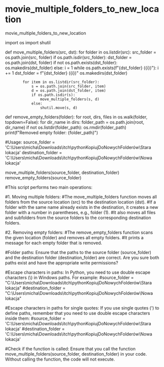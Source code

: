   # movie_multiple_folders_to_new_location
  movie_multiple_folders_to_new_location

import os
import shutil

def move_multiple_folders(src, dst):
    for folder in os.listdir(src):
        src_folder = os.path.join(src, folder)
        if os.path.isdir(src_folder):
            dst_folder = os.path.join(dst, folder)
            if not os.path.exists(dst_folder):
                os.makedirs(dst_folder)
            else:
                i = 1
                while os.path.exists(f"{dst_folder} ({i})"):
                    i += 1
                dst_folder = f"{dst_folder} ({i})"
                os.makedirs(dst_folder)

            for item in os.listdir(src_folder):
                s = os.path.join(src_folder, item)
                d = os.path.join(dst_folder, item)
                if os.path.isdir(s):
                    move_multiple_folders(s, d)
                else:
                    shutil.move(s, d)

def remove_empty_folders(folder):
    for root, dirs, files in os.walk(folder, topdown=False):
        for dir_name in dirs:
            folder_path = os.path.join(root, dir_name)
            if not os.listdir(folder_path):
                os.rmdir(folder_path)
                print(f"Removed empty folder: {folder_path}")

  #Usage:
source_folder = 'C:\\Users\\micha\\Downloads\\itch\\pythonKopiujDoNowychFolderów\\Stara lokacja'
destination_folder = 'C:\\Users\\micha\\Downloads\\itch\\pythonKopiujDoNowychFolderów\\Nowa lokacja'

move_multiple_folders(source_folder, destination_folder)
remove_empty_folders(source_folder)


#This script performs two main operations:

  #1.    Moving multiple folders:
  #The move_multiple_folders function moves all folders from the source location (src) to the destination location (dst).
  #If a folder with the same name already exists in the destination, it creates a new folder with a number in parentheses, e.g., folder (1).
  #It also moves all files and subfolders from the source folders to the corresponding destination folders.
  
  #2.   Removing empty folders:
  #The remove_empty_folders function scans the given location (folder) and removes all empty folders.
  #It prints a message for each empty folder that is removed.
          
          
  
  #Folder paths: Ensure that the paths to the source folder (source_folder) and the destination folder (destination_folder) are correct. Are you sure both paths exist and have the appropriate write permissions?
  
  #Escape characters in paths: In Python, you need to use double escape characters (\\) in Windows paths. For example:
  #source_folder = "C:\\Users\\micha\\Downloads\\itch\\pythonKopiujDoNowychFolderów\\Stara lokacja"
  #destination_folder = "C:\\Users\\micha\\Downloads\\itch\\pythonKopiujDoNowychFolderów\\Nowa lokacja"
  
  #Escape characters in paths for single quotes: If you use single quotes (') to define paths, remember that you need to use double escape characters inside them:
  #source_folder = 'C:\\Users\\micha\\Downloads\\itch\\pythonKopiujDoNowychFolderów\\Stara lokacja'
  #destination_folder = 'C:\\Users\\micha\\Downloads\\itch\\pythonKopiujDoNowychFolderów\\Nowa lokacja'
  
  #Check if the function is called: Ensure that you call the function move_multiple_folders(source_folder, destination_folder) in your code. Without calling the function, the code will not execute.
  
  
